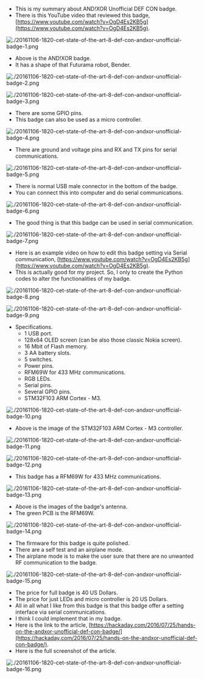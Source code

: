 * This is my summary about AND!XOR Unofficial DEF CON badge.
* There is this YouTube video that reviewed this badge, [https://www.youtube.com/watch?v=OgD4Es2KB5g](https://www.youtube.com/watch?v=OgD4Es2KB5g).

![./20161106-1820-cet-state-of-the-art-8-def-con-andxor-unofficial-badge-1.png](./20161106-1820-cet-state-of-the-art-8-def-con-andxor-unofficial-badge-1.png)

* Above is the AND!XOR badge.
* It has a shape of that Futurama robot, Bender.

![./20161106-1820-cet-state-of-the-art-8-def-con-andxor-unofficial-badge-2.png](./20161106-1820-cet-state-of-the-art-8-def-con-andxor-unofficial-badge-2.png)

![./20161106-1820-cet-state-of-the-art-8-def-con-andxor-unofficial-badge-3.png](./20161106-1820-cet-state-of-the-art-8-def-con-andxor-unofficial-badge-3.png)

* There are some GPIO pins.
* This badge can also be used as a micro controller.

![./20161106-1820-cet-state-of-the-art-8-def-con-andxor-unofficial-badge-4.png](./20161106-1820-cet-state-of-the-art-8-def-con-andxor-unofficial-badge-4.png)

* There are ground and voltage pins and RX and TX pins for serial communications.

![./20161106-1820-cet-state-of-the-art-8-def-con-andxor-unofficial-badge-5.png](./20161106-1820-cet-state-of-the-art-8-def-con-andxor-unofficial-badge-5.png)

* There is normal USB male connector in the bottom of the badge.
* You can connect this into computer and do serial communications.

![./20161106-1820-cet-state-of-the-art-8-def-con-andxor-unofficial-badge-6.png](./20161106-1820-cet-state-of-the-art-8-def-con-andxor-unofficial-badge-6.png)

* The good thing is that this badge can be used in serial communication.

![./20161106-1820-cet-state-of-the-art-8-def-con-andxor-unofficial-badge-7.png](./20161106-1820-cet-state-of-the-art-8-def-con-andxor-unofficial-badge-7.png)

* Here is an example video on how to edit this badge setting via Serial communication, [https://www.youtube.com/watch?v=OgD4Es2KB5g](https://www.youtube.com/watch?v=OgD4Es2KB5g).
* This is actually good for my project. So, I only to create the Python codes to alter the functionalities of my badge.

![./20161106-1820-cet-state-of-the-art-8-def-con-andxor-unofficial-badge-8.png](./20161106-1820-cet-state-of-the-art-8-def-con-andxor-unofficial-badge-8.png)

![./20161106-1820-cet-state-of-the-art-8-def-con-andxor-unofficial-badge-9.png](./20161106-1820-cet-state-of-the-art-8-def-con-andxor-unofficial-badge-9.png)

* Specifications.
    * 1 USB port.
    * 128x64 OLED screen (can be also those classic Nokia screen).
    * 16 Mbit of Flash memory.
    * 3 AA battery slots.
    * 5 switches.
    * Power pins.
    * RFM69W for 433 MHz communications.
    * RGB LEDs.
    * Serial pins.
    * Several GPIO pins.
    * STM32F103 ARM Cortex - M3.

![./20161106-1820-cet-state-of-the-art-8-def-con-andxor-unofficial-badge-10.png](./20161106-1820-cet-state-of-the-art-8-def-con-andxor-unofficial-badge-10.png)

* Above is the image of the STM32F103 ARM Cortex - M3 controller.

![./20161106-1820-cet-state-of-the-art-8-def-con-andxor-unofficial-badge-11.png](./20161106-1820-cet-state-of-the-art-8-def-con-andxor-unofficial-badge-11.png)

![./20161106-1820-cet-state-of-the-art-8-def-con-andxor-unofficial-badge-12.png](./20161106-1820-cet-state-of-the-art-8-def-con-andxor-unofficial-badge-12.png)

* This badge has a RFM69W for 433 MHz communications.

![./20161106-1820-cet-state-of-the-art-8-def-con-andxor-unofficial-badge-13.png](./20161106-1820-cet-state-of-the-art-8-def-con-andxor-unofficial-badge-13.png)

* Above is the images of the badge's antenna.
* The green PCB is the RFM69W.

![./20161106-1820-cet-state-of-the-art-8-def-con-andxor-unofficial-badge-14.png](./20161106-1820-cet-state-of-the-art-8-def-con-andxor-unofficial-badge-14.png)

* The firmware for this badge is quite polished.
* There are a self test and an airplane mode.
* The airplane mode is to make the user sure that there are no unwanted RF communication to the badge.

![./20161106-1820-cet-state-of-the-art-8-def-con-andxor-unofficial-badge-15.png](./20161106-1820-cet-state-of-the-art-8-def-con-andxor-unofficial-badge-15.png)

* The price for full badge is 40 US Dollars.
* The price for just LEDs and micro controller is 20 US Dollars.
* All in all what I like from this badge is that this badge offer a setting interface via serial communications.
* I think I could implement that in my badge.
* Here is the link to the article, [https://hackaday.com/2016/07/25/hands-on-the-andxor-unofficial-def-con-badge/](https://hackaday.com/2016/07/25/hands-on-the-andxor-unofficial-def-con-badge/).
* Here is the full screenshot of the article.

![./20161106-1820-cet-state-of-the-art-8-def-con-andxor-unofficial-badge-16.png](./20161106-1820-cet-state-of-the-art-8-def-con-andxor-unofficial-badge-16.png)